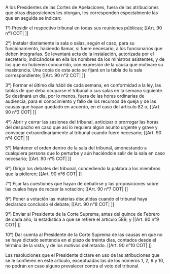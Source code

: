 A los Presidentes de las Cortes de Apelaciones, fuera de las atribuciones que otras disposiciones les otorgan, les corresponden especialmente las que en seguida se indican:

1°) Presidir el respectivo tribunal en todas sus reuniones públicas; [[Art. 90 n°1 COT| ]]

2°) Instalar diariamente la sala o salas, según el caso, para su funcionamiento, haciendo llamar, si fuere necesario, a los funcionarios que deben integrarlas. Se levantará acta de la instalación, autorizada por el secretario, indicándose en ella los nombres da los ministros asistentes, y de los que no hubieren concurrido, con expresión de la causa que motivare su inasistencia. Una copia de esta acta se fijará en la tabla de la sala correspondiente; [[Art. 90 n°2 COT| ]]

3°) Formar el último día hábil de cada semana, en conformidad a la ley, las tablas de que deba ocuparse el tribunal o sus salas en la semana siguiente. Se destinará un día, por lo menos, fuera de las horas ordinarias de audiencia, para el conocimiento y fallo de los recursos de queja y de las causas que hayan quedado en acuerdo, en el caso del artículo 82.o; [[Art. 90 n°3 COT| ]]

4°) Abrir y cerrar las sesiones del tribunal, anticipar o prorrogar las horas del despacho en caso que así lo requiera algún asunto urgente y grave y convocar extraordinariamente al tribunal cuando fuere necesario; [[Art. 90 n°4 COT| ]]

5°) Mantener el orden dentro de la sala del tribunal, amonestando a cualquiera persona que lo perturbe y aún haciéndole salir de la sala en caso necesario; [[Art. 90 n°5 COT| ]]

6°) Dirigir los debates del tribunal, concediendo la palabra a los miembros que la pidieren; [[Art. 90 n°6 COT| ]]

7°) Fijar las cuestiones que hayan de debatirse y las proposiciones sobre las cuales haya de recaer la votación; [[Art. 90 n°7 COT| ]]

8°) Poner a votación las materias discutidas cuando el tribunal haya declarado concluido el debate; [[Art. 90 n°8 COT| ]]

9°) Enviar al Presidente de la Corte Suprema, antes del quince de Febrero de cada año, la estadística a que se refiere el artículo 589; y [[Art. 90 n°9 COT| ]]

10°) Dar cuenta al Presidente de la Corte Suprema de las causas en que no se haya dictado sentencia en el plazo de treinta días, contados desde el término de la vista, y de los motivos del retardo. [[Art. 90 n°10 COT| ]]

Las resoluciones que el Presidente dictare en uso de las atribuciones que se le confieren en este artículo, exceptuadas las de los números 1, 2, 9 y 10, no podrán en caso alguno prevalecer contra el voto del tribunal.